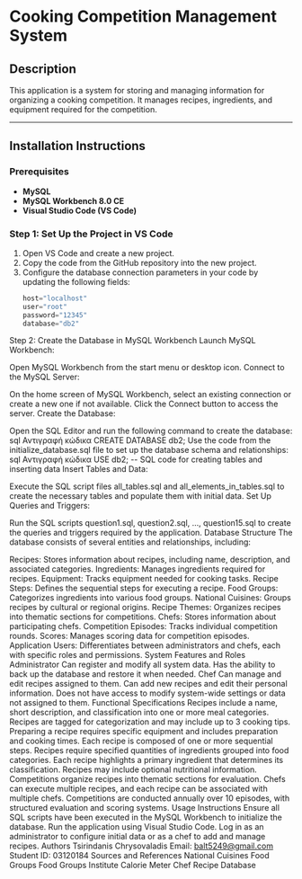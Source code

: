 # Cooking Competition Management System

## Description
This application is a system for storing and managing information for organizing a cooking competition. It manages recipes, ingredients, and equipment required for the competition.

---

## Installation Instructions

### Prerequisites
- **MySQL**
- **MySQL Workbench 8.0 CE**
- **Visual Studio Code (VS Code)**

### Step 1: Set Up the Project in VS Code
1. Open VS Code and create a new project.
2. Copy the code from the GitHub repository into the new project.
3. Configure the database connection parameters in your code by updating the following fields:
   ```python
   host="localhost"
   user="root"
   password="12345"
   database="db2"

Step 2: Create the Database in MySQL Workbench
Launch MySQL Workbench:

Open MySQL Workbench from the start menu or desktop icon.
Connect to the MySQL Server:

On the home screen of MySQL Workbench, select an existing connection or create a new one if not available.
Click the Connect button to access the server.
Create the Database:

Open the SQL Editor and run the following command to create the database:
sql
Αντιγραφή κώδικα
CREATE DATABASE db2;
Use the code from the initialize_database.sql file to set up the database schema and relationships:
sql
Αντιγραφή κώδικα
USE db2;
-- SQL code for creating tables and inserting data
Insert Tables and Data:

Execute the SQL script files all_tables.sql and all_elements_in_tables.sql to create the necessary tables and populate them with initial data.
Set Up Queries and Triggers:

Run the SQL scripts question1.sql, question2.sql, ..., question15.sql to create the queries and triggers required by the application.
Database Structure
The database consists of several entities and relationships, including:

Recipes: Stores information about recipes, including name, description, and associated categories.
Ingredients: Manages ingredients required for recipes.
Equipment: Tracks equipment needed for cooking tasks.
Recipe Steps: Defines the sequential steps for executing a recipe.
Food Groups: Categorizes ingredients into various food groups.
National Cuisines: Groups recipes by cultural or regional origins.
Recipe Themes: Organizes recipes into thematic sections for competitions.
Chefs: Stores information about participating chefs.
Competition Episodes: Tracks individual competition rounds.
Scores: Manages scoring data for competition episodes.
Application Users: Differentiates between administrators and chefs, each with specific roles and permissions.
System Features and Roles
Administrator
Can register and modify all system data.
Has the ability to back up the database and restore it when needed.
Chef
Can manage and edit recipes assigned to them.
Can add new recipes and edit their personal information.
Does not have access to modify system-wide settings or data not assigned to them.
Functional Specifications
Recipes include a name, short description, and classification into one or more meal categories.
Recipes are tagged for categorization and may include up to 3 cooking tips.
Preparing a recipe requires specific equipment and includes preparation and cooking times.
Each recipe is composed of one or more sequential steps.
Recipes require specified quantities of ingredients grouped into food categories.
Each recipe highlights a primary ingredient that determines its classification.
Recipes may include optional nutritional information.
Competitions organize recipes into thematic sections for evaluation.
Chefs can execute multiple recipes, and each recipe can be associated with multiple chefs.
Competitions are conducted annually over 10 episodes, with structured evaluation and scoring systems.
Usage Instructions
Ensure all SQL scripts have been executed in the MySQL Workbench to initialize the database.
Run the application using Visual Studio Code.
Log in as an administrator to configure initial data or as a chef to add and manage recipes.
Authors
Tsirindanis Chrysovaladis
Email: balt5249@gmail.com
Student ID: 03120184
Sources and References
National Cuisines
Food Groups
Food Groups Institute
Calorie Meter
Chef
Recipe Database

